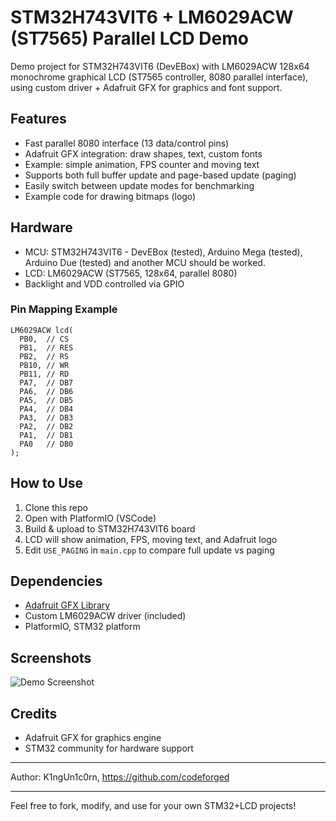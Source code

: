 # STM32H743VIT6 + LM6029ACW (ST7565) Parallel LCD Demo

Demo project for STM32H743VIT6 (DevEBox) with LM6029ACW 128x64 monochrome graphical LCD (ST7565 controller, 8080 parallel interface), using custom driver + Adafruit GFX for graphics and font support.

## Features
- Fast parallel 8080 interface (13 data/control pins)
- Adafruit GFX integration: draw shapes, text, custom fonts
- Example: simple animation, FPS counter and moving text
- Supports both full buffer update and page-based update (paging)
- Easily switch between update modes for benchmarking
- Example code for drawing bitmaps (logo)

## Hardware
- MCU: STM32H743VIT6 - DevEBox (tested), Arduino Mega (tested), Arduino Due (tested) and another MCU should be worked.
- LCD: LM6029ACW (ST7565, 128x64, parallel 8080)
- Backlight and VDD controlled via GPIO

### Pin Mapping Example
```
LM6029ACW lcd(
  PB0,  // CS
  PB1,  // RES
  PB2,  // RS
  PB10, // WR
  PB11, // RD
  PA7,  // DB7
  PA6,  // DB6
  PA5,  // DB5
  PA4,  // DB4
  PA3,  // DB3
  PA2,  // DB2
  PA1,  // DB1
  PA0   // DB0
);
```

## How to Use
1. Clone this repo
2. Open with PlatformIO (VSCode)
3. Build & upload to STM32H743VIT6 board
4. LCD will show animation, FPS, moving text, and Adafruit logo
5. Edit `USE_PAGING` in `main.cpp` to compare full update vs paging

## Dependencies
- [Adafruit GFX Library](https://github.com/adafruit/Adafruit-GFX-Library)
- Custom LM6029ACW driver (included)
- PlatformIO, STM32 platform

## Screenshots
![Demo Screenshot](screenshot.png)

## Credits
- Adafruit GFX for graphics engine
- STM32 community for hardware support

---

Author: K1ngUn1c0rn, https://github.com/codeforged

---
Feel free to fork, modify, and use for your own STM32+LCD projects!
